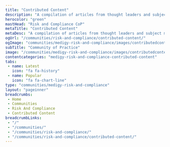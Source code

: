 ```yaml
---
title: "Contributed Content"
description: "A compilation of articles from thought leaders and subject matter experts in the Risk and Compliance space, who are part of our community. These articles contain their thoughts, views, and knowledge that they have accrued over the years."
herocolor: "green"
mastHead: "Risk and Compliance CoP"
metaTitle: "Contributed Content"
metaDesc: "A compilation of articles from thought leaders and subject matter experts in the Risk and Compliance space, who are part of our community. These articles contain their thoughts, views, and knowledge that they have accrued over the years."
ogUrl: "/communities/risk-and-compliance/contributed-content/"
ogImage: "communities/medigy-risk-and-compliance/images/contributedcontent.jpg"
subTitle: "Community of Practice"
image: "/communities/medigy-risk-and-compliance/images/contributedcontent.jpg"
contentcategories: "medigy-risk-and-compliance-contributed-content"
tabs:
 - name: Latest
   icon: "fa fa-history"
 - name: Popular
   icon: "fa fa-chart-line"
type: "communities/medigy-risk-and-compliance"
layout: "pageinner"
breadcrumbs:
 - Home
 - Communities
 - Risk And Compliance
 - Contributed Content
breadcrumbLinks:
 - "/"
 - "/communities/"
 - "/communities/risk-and-compliance/"
 - "/communities/risk-and-compliance/contributed-content/"
---
```


